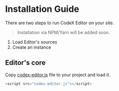 # Installation Guide

There are two steps to run CodeX Editor on your site.

> Installation via NPM/Yarn will be added soon.

1. Load Editor's sources
2. Create an instance


## Editor's core

Copy [codex-editor.js](../build/codex-editor.js) file to your project and load it.

```javascript
<script src="codex-editor.js"></script>
```

##
